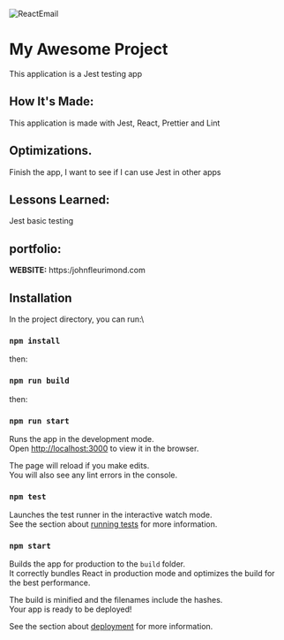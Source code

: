 ![ReactEmail](public/App.png)


# My Awesome Project
This application is a Jest testing app
## How It's Made:
This application is made with Jest, React, Prettier and Lint

## Optimizations.
Finish the app, I want to see if I can use Jest in other apps
## Lessons Learned:
Jest basic testing
## portfolio:
**WEBSITE:** https:/johnfleurimond.com

## Installation
In the project directory, you can run:\
### `npm install`

then:

### `npm run build`
then:

### `npm run start`

Runs the app in the development mode.<br>
Open [http://localhost:3000](http://localhost:3000) to view it in the browser.

The page will reload if you make edits.<br>
You will also see any lint errors in the console.

### `npm test`

Launches the test runner in the interactive watch mode.<br>
See the section about [running tests](https://facebook.github.io/create-react-app/docs/running-tests) for more information.

### `npm start`

Builds the app for production to the `build` folder.<br>
It correctly bundles React in production mode and optimizes the build for the best performance.

The build is minified and the filenames include the hashes.<br>
Your app is ready to be deployed!

See the section about [deployment](https://facebook.github.io/create-react-app/docs/deployment) for more information.

